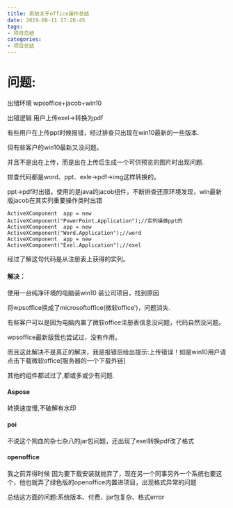```yaml
---
title: 系统关于office操作总结
date: 2019-08-11 17:20:45
tags:
- 项目总结
categories:
- 项目总结
---
```


# 问题:

出错环境 wpsoffice+jacob+win10

出错逻辑 用户上传exel->转换为pdf

有些用户在上传ppt时候报错，经过排查只出现在win10最新的一些版本.

但有些客户的win10最新又没问题。

并且不是出在上传，而是出在上传后生成一个可供预览的图片时出现问题.

排查代码都是word、ppt、exle->pdf->img这样转换的。

ppt->pdf时出错。使用的是java的jacob组件，不断排查还原环境发现，win最新版jacob在其实列重要操作类时出错

```
ActiveXComponent  app = new ActiveXComponent("PowerPoint.Application");//实列操做ppt的
ActiveXComponent  app = new ActiveXComponent("Word.Application");//word
ActiveXComponent  app = new ActiveXComponent("Exel.Application");//exel
```

经过了解这句代码是从注册表上获得的实列。

#### 解决：

使用一台纯净环境的电脑装win10 装公司项目，找到原因

将wpsoffice换成了microsoftoffice(微软office')，问题消失.

有些客户可以是因为电脑内置了微软office注册表信息没问题，代码自然没问题。

wpsoffice最新版我也尝试过，没有作用。

而且这此解决不是真正的解决，我是报错后给出提示:上传错误！如是win10用户请点击下载微软office[服务器的一个下载外链]

其他的组件都试过了,都或多或少有问题.

#### Aspose 

转换速度慢,不破解有水印

#### poi

不说这个狗血的杂七杂八的jar包问题，还出现了exel转换pdf改了格式

#### openoffice 

我之前弄得时候 因为要下载安装就抛弃了，现在另一个同事另外一个系统也要这个，他也就弄了绿色版的openoffice内置进项目，出现格式异常的问题



总结这方面的问题:系统版本、付费、jar包复杂、格式error